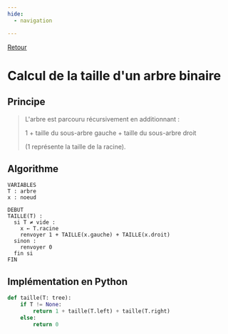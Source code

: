```yaml
---
hide:
  - navigation

---
```

<script type="text/javascript" src="http://cdn.mathjax.org/mathjax/latest/MathJax.js?config=default"></script>
[Retour](../../)


# **Calcul de la taille d'un arbre binaire**

## Principe
> L'arbre est parcouru récursivement en additionnant :
> 
> 1 + taille du sous-arbre gauche + taille du sous-arbre droit
> 
> (1 représente la taille de la racine).

## Algorithme

```
VARIABLES
T : arbre
x : noeud

DEBUT
TAILLE(T) :
  si T ≠ vide :
    x ← T.racine
    renvoyer 1 + TAILLE(x.gauche) + TAILLE(x.droit)
  sinon :
    renvoyer 0
  fin si
FIN
```

## Implémentation en Python

```Python
def taille(T: tree):
    if T != None:
        return 1 + taille(T.left) + taille(T.right)
    else:
        return 0
```